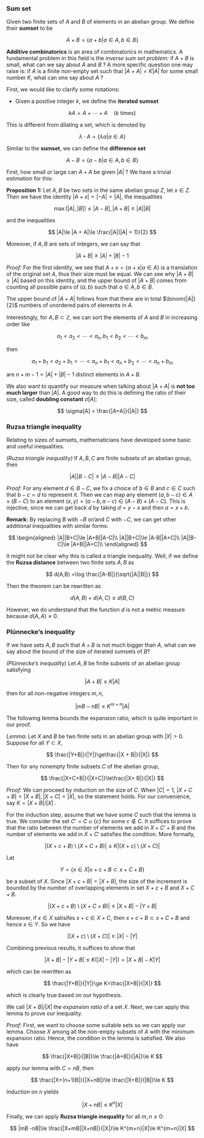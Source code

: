 ### Sum set

Given two finite sets of $A$ and $B$ of elements in an abelian group. We define their **sumset** to be


$$
A+B=\{a+b|a\in A,b\in B\}
$$


**Additive combinatorics** is an area of combinatorics in mathematics. A fundamental problem in this field is the *inverse sum set problem:* if $A+B$ is small, what can we say about $A$ and $B$ ? A more specific question one may raise is: if $A$ is a finite non-empty set such that $|A + A| = K|A|$ for some small number $K$, what can one say about $A$ ?

First, we would like to clarify some notations:

- Given a positive integer $k$, we define the **iterated sumset**


$$
kA = A + \cdots + A\quad (k\text{ times})
$$


This is different from dilating a set, which is denoted by 


$$
\lambda\cdot A = \{\lambda a | a\in A\}
$$


Similar to the **sumset**, we can define the **difference set**


$$
A-B= \{a-b|a\in A,b\in B\}
$$


First, how small or large can $A+A$ be given $|A|$ ? We have a trivial estimation for this:

**Proposition 1:** Let $A,B$ be two sets in the same abelian group $Z$, let $x\in Z$. Then we have the identity $|A + x| = |-A|=|A|$, the inequalities


$$
\max(|A|,|B|)\le |A-B|,|A + B|\le |A||B|
$$


and the inequalities


$$
|A|\le |A + A|\le \frac{|A|(|A| + 1)}{2}
$$


Moreover, if $A,B$ are sets of integers, we can say that


$$
|A+B|\ge |A| + |B| - 1
$$


*Proof:* For the first identity, we see that $A+x = \{a+x |a\in A\}$ is a translation of the original set $A$, thus their size must be equal. We can see why $|A+ B|\ge |A|$ based on this identity, and the upper bound of $|A+B|$ comes from counting all possible pairs of $(a,b)$ such that $a\in A,b\in B$.

The upper bound of $|A+A|$ follows from that there are in total $\binom{|A|}{2}$ numbers of unordered pairs of elements in $A$. 

Interestingly, for $A,B\subset \mathbb Z$, we can sort the elements of $A$ and $B$ in increasing order like


$$
a_1< a_2<\cdots < a_n,b_1<b_2<\cdots < b_m
$$


then


$$
a_1+b_1<a_2+b_1<\cdots < a_n + b_1 < a_n + b_2< \cdots < a_n + b_m
$$


are $n +m - 1=|A| + |B| - 1$ distinct elements in $A+B$.

We also want to quantify our measure when talking about $|A+A|$ is **not too much larger** than $|A|$. A good way to do this is defining the ratio of their size, called **doubling constant** $\sigma[A]$:


$$
\sigma[A] = \frac{|A+A|}{|A|}
$$




### Ruzsa triangle inequality

Relating to sizes of sumsets, mathematicians have developed some basic and useful inequalities.

*(Ruzsa triangle inequality)* If $A,B,C$ are finite subsets of an abelian group, then


$$
|A||B-C|\le |A-B||A-C|
$$


*Proof:* For any element $d\in B -C$, we fix a choice of $b\in B$ and $c\in C$ such that $b-c=d$ to represent it. Then we can map any element $(a,b-c)\in A\times (B-C)$ to an element $(x,y)=(a-b,a-c)\in(A-B)\times (A-C)$. This is injective, since we can get back $d$ by taking $d=y-x$ and then $a=x + b$.

**Remark:** By replacing $B$ with $-B$ or/and $C$ with $-C$, we can get other additional inequalities with similar forms:


$$
\begin{aligned}
|A||B+C|\le |A+B||A-C|\\
|A||B+C|\le |A-B||A+C|\\
|A||B-C|\le |A+B||A+C|\\
\end{aligned}
$$


It might not be clear why this is called a triangle inequality. Well, if we define the **Ruzsa distance** between two finite sets $A,B$ as


$$
d(A,B) =\log \frac{|A-B|}{\sqrt{|A||B|}}
$$


Then the theorem can be rewritten as


$$
d(A,B) + d(A,C)\le d(B,C)
$$


However, we do understand that the function $d$ is not a metric measure because $d(A,A)\ne 0$.

### Plünnecke’s inequality

If we have sets $A,B$ such that $A+B$ is not much bigger than $A$, what can we say about the bound of the size of iterated sumsets of $B$?

*(Plünnecke’s inequality)* Let $A,B$ be finite subsets of an abelian group satisfying


$$
|A+B|\le K|A|
$$


then for all non-negative integers $m,n$,


$$
|mB - nB|\le K^{m+n}|A|
$$


The following lemma bounds the expansion ratio, which is quite important in our proof.

*Lemma:* Let $X$ and $B$ be two finite sets in an abelian group with $|X| > 0$. Suppose for all $Y\subset X$,


$$
\frac{|Y+B|}{|Y|}\ge\frac{|X + B|}{|X|}
$$


Then for any nonempty finite subsets $C$ of the abelian group,


$$
\frac{|X+C+B|}{|X+C|}\le\frac{|X+ B|}{|X|}
$$


*Proof:* We can proceed by induction on the size of $C$. When $|C|=1$, $|X+C+B|=|X+B|,|X+C|=|X|$, so the statement holds. For our convenience, say $K=|X+B|/|X|$ .

For the induction step, assume that we have some $C$ such that the lemma is true. We consider the set $C'=C\cup\{c\}$ for some $c\notin C$. It suffices to prove that the ratio between the number of elements we add in $X+C'+B$ and the number of elements we add in $X+C'$ satisfies the condition. More formally,



$$
|(X+c+B)\setminus(X+C+B)|\le K|(X+c)\setminus(X+C)|
$$


Let


$$
Y=\{x\in X| x+c +B\subset x + C+ B\}
$$


be a subset of $X$. Since $|X+c+B|=|X+B|$, the size of the increment is bounded by the number of overlapping elements in set $X+c+B$ and $X+C+B$.


$$
|(X+c+B)\setminus(X+C+B)|\le |X+B|-|Y+B|
$$


Moreover, if $x\in X$ satisifes $x+c\in X+C$, then $x+c+B\subset x+C+B$ and hence $x\in Y$. So we have


$$
|(X+c)\setminus(X+C)|\ge |X| - |Y|
$$


Combining previous results, it suffices to show that


$$
|X+B|-|Y+B|\le K(|X|-|Y|)=|X+B|-K|Y|
$$


which can be rewritten as


$$
\frac{|Y+B|}{|Y|}\ge K=\frac{|X+B|}{|X|}
$$


which is clearly true based on our hypothesis.

We call $|X+B|/|X|$ the *expansion ratio* of a set $X$. Next, we can apply this lemma to prove our inequality. 

*Proof:* First, we want to choose some suitable sets so we can apply our lemma. Choose $X$ among all the non-empty subsets of $A$ with the minimum expansion ratio. Hence, the condition in the lemma is satisfied. We also have


$$
\frac{|X+B|}{|B|}\le \frac{|A+B|}{|A|}\le K
$$


apply our lemma with $C=nB$, then


$$
\frac{|X+(n+1)B|}{|X+nB|}\le \frac{|X+B|}{|B|}\le K
$$


Induction on $n$ yields


$$
|X+nB|\le K^n|X|
$$


Finally, we can apply **Ruzsa triangle inequality** for all $m,n\ge 0$:


$$
|mB -nB|\le \frac{|X+mB||X+nB|}{|X|}\le K^{m+n}|X|\le K^{m+n}|X|
$$
 
